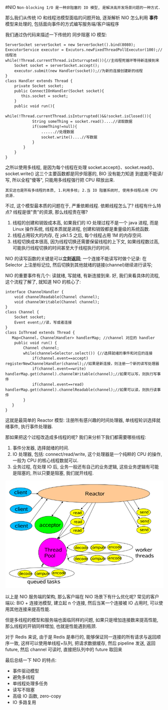 #NIO
`Non-blocking I/O 是一种非阻塞的 IO 模型, 是解决高并发场景问题的一种方式.`

那么我们从传统 IO 和线程池模型面临的问题开始, 逐渐解析 NIO 怎么利用 **事件** 模型来处理的, 包括面向事件的方式编写服务端/客户端程序

我们通过伪代码来描述一下传统的 同步阻塞 IO 模型:

```
ServerSocket serverSocket = new ServerSocket().bind(8080);
ExecutorService executor = Excutors.newFixedThreadPollExecutor(100);//线程池
while(!Thread.currentThread.isInturrupted()){//主线程死循环等待新连接到来
    Socket socket = serverSocket.accept();
    executor.submit(new Handler(socket));//为新的连接创建新的线程
}
class Handler extends Thread {
    private Socket socket;
    public ConnectIOnHandler(Socket socket){
       this.socket = socket;
    }
    public void run(){
        while(!Thread.currentThread.isInturrupted()&&!socket.isClosed()){
            String someThing = socket.read()....//读取数据
            if(someThing!=null){
                ......//处理数据
                socket.write()....//写数据
            }
        }
    }
}
```
之所以使用多线程, 是因为每个线程在处理 socket.accept()、socket.read()、socket.write() 这三个主要函数都是同步阻塞的, BIO 没有能力知道 到底能不能读/写, 所以全程"傻等", 只能用多线程强行把 CPU 释放出来.

`其实这也是所有多线程的本质, 1.利用多核; 2.当 IO 阻塞系统时, 使用多线程占用 CPU 资源.`

不过, 这个模型最本质的问题在于, 严重依赖线程. 依赖线程怎么了? 线程有什么特点? 线程是很"贵"的资源,
那么线程贵在哪?
1. 线程的创建和销毁成本高, 如果我们的 IO 处理过程不是一个 java 进程, 而是 Linux 操作系统, 线程本质就是进程, 创建和销毁都是重量级的系统函数.
2. 线程占用较大的内存, 在 jdk1.5 之后, 每个线程占用 1M 的内存空间.
3. 线程切换成本很高, 因为线程切换还需要保留线程的上下文, 如果线程数过高, 可能执行线程切换的时间甚至大于线程执行的时间.

NIO 的读写函数的关键是可以**立刻返回**; 一个连接不能读写时做个记录: 在 Selector 上注册标记位, 然后切换到其他就绪的链接(channel)继续进行读写;

NIO 的重要事件有几个: 读就绪, 写就绪, 有新连接到来. 好, 我们来看具体的流程, 这个流程了解了, 就知道 NIO 的核心了:
```
interface ChannelHandler {
    void channelReadable(Channel channel);
    void channelWritable(Channel channel);
}
class Channel {
    Socket socket;
    Event event;//读，写或者连接
}
class IoThread extends Thread {
   Map<Channel，ChannelHandler> handlerMap; //channel 对应的 handler
    public void run() {
        Channel channel;
        while(channel=Selector.select()) {//选择就绪的事件和对应的连接
            if(channel.event==accept) registerNewChannelHandler(channel);//如果是新连接，则注册一个新的读写处理器
            if(channel.event==write) handlerMap.get(channel).channelWritable(channel);//如果可以写，则执行写事件 
            if(channel.event==read) handlerMap.get(channel).channelReadable(channel);//如果可以读，则执行读事件
        }
   }
}
```
这就是最简单的 Reactor 模型: 注册所有感兴趣的时间处理器, 单线程轮训选择就绪事件, 执行事件处理器.

那如果把这个过程改造成多线程的呢? 我们来分析下我们都需要哪些线程: 
1. 事件分发器, 选择就绪的时间.
2. IO 处理器, 包括: connect/read/write, 这个处理器是一个纯粹的 CPU 的操作, 一般为 CPU 的核心线程数就可以.
3. 业务过程, 在处理 IO 后, 业务一般还有自己的业务逻辑, 这些业务逻辑有可能是阻塞的, 所以只要是阻塞, 我们就开线程.

![img.png](NIO.png)

以上是 NIO 服务端的架构, 那么客户端在 NIO 场景下有什么优化呢? 常见的客户端以: BIO + 连接池模型, 建立起 n 个连接, 然后当某一个连接被 IO 占用时, 可以使用其他连接来提高性能.

但是多线程的模型和服务端也面临同样的问题, 如果只是增加连接数来提高性能, 那么线程的开销同样增加, 也就是性能遇到瓶颈.

对于 Redis 来说, 由于是 Redis 是串行的, 能够保证同一连接的所有请求与返回顺序一致, 这样可以使用单线程+队列, 把请求数据缓存, 然后 pipeline 发送, 返回 future, 然后 channel 可读时, 直接把队列中的 future 取回来

最后总结一下 NIO 的特点:
* 事件驱动模型
* 避免多线程
* 单线程处理多任务
* 读写不阻塞
* 高级 IO 函数, zero-copy
* IO 多路复用